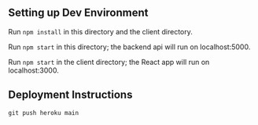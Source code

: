 ## Setting up Dev Environment

Run `npm install` in this directory and the client directory.

Run `npm start` in this directory; the backend api will run on localhost:5000.

Run `npm start` in the client directory; the React app will run on localhost:3000.

## Deployment Instructions

`git push heroku main`